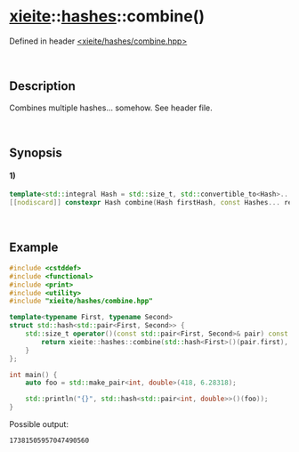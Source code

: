 # [xieite](../../xieite.md)\:\:[hashes](../../hashes.md)\:\:combine\(\)
Defined in header [<xieite/hashes/combine.hpp>](../../../include/xieite/hashes/combine.hpp)

&nbsp;

## Description
Combines multiple hashes... somehow. See header file.

&nbsp;

## Synopsis
#### 1)
```cpp
template<std::integral Hash = std::size_t, std::convertible_to<Hash>... Hashes>
[[nodiscard]] constexpr Hash combine(Hash firstHash, const Hashes... restHashes) noexcept;
```

&nbsp;

## Example
```cpp
#include <cstddef>
#include <functional>
#include <print>
#include <utility>
#include "xieite/hashes/combine.hpp"

template<typename First, typename Second>
struct std::hash<std::pair<First, Second>> {
    std::size_t operator()(const std::pair<First, Second>& pair) const noexcept {
        return xieite::hashes::combine(std::hash<First>()(pair.first), std::hash<Second>()(pair.second));
    }
};

int main() {
    auto foo = std::make_pair<int, double>(418, 6.28318);

    std::println("{}", std::hash<std::pair<int, double>>()(foo));
}
```
Possible output:
```
17381505957047490560
```
